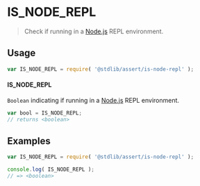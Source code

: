 # IS_NODE_REPL

> Check if running in a [Node.js][node-js] REPL environment.


<section class="usage">

## Usage

``` javascript
var IS_NODE_REPL = require( '@stdlib/assert/is-node-repl' );
```

#### IS_NODE_REPL

`Boolean` indicating if running in a [Node.js][node-js] REPL environment.

``` javascript
var bool = IS_NODE_REPL;
// returns <boolean>
```

</section>

<!-- /.usage -->


<section class="examples">

## Examples

``` javascript
var IS_NODE_REPL = require( '@stdlib/assert/is-node-repl' );

console.log( IS_NODE_REPL );
// => <boolean>
```

</section>

<!-- /.examples -->


<section class="links">

[node-js]: https://nodejs.org/en/

</section>

<!-- /.links -->
